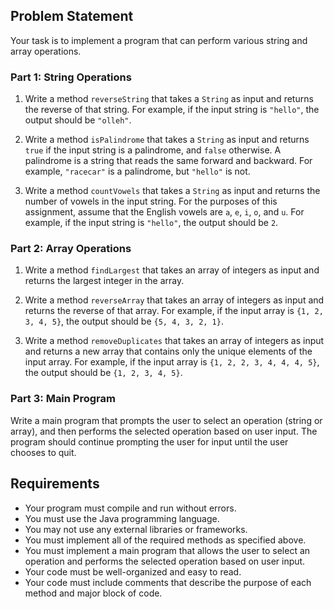 ## Problem Statement

Your task is to implement a program that can perform various string and array operations.

### Part 1: String Operations

1. Write a method `reverseString` that takes a `String` as input and returns the reverse of that string. For example, if the input string is `"hello"`, the output should be `"olleh"`.

2. Write a method `isPalindrome` that takes a `String` as input and returns `true` if the input string is a palindrome, and `false` otherwise. A palindrome is a string that reads the same forward and backward. For example, `"racecar"` is a palindrome, but `"hello"` is not.

3. Write a method `countVowels` that takes a `String` as input and returns the number of vowels in the input string. For the purposes of this assignment, assume that the English vowels are `a`, `e`, `i`, `o`, and `u`. For example, if the input string is `"hello"`, the output should be `2`.

### Part 2: Array Operations

1. Write a method `findLargest` that takes an array of integers as input and returns the largest integer in the array.

2. Write a method `reverseArray` that takes an array of integers as input and returns the reverse of that array. For example, if the input array is `{1, 2, 3, 4, 5}`, the output should be `{5, 4, 3, 2, 1}`.

3. Write a method `removeDuplicates` that takes an array of integers as input and returns a new array that contains only the unique elements of the input array. For example, if the input array is `{1, 2, 2, 3, 4, 4, 4, 5}`, the output should be `{1, 2, 3, 4, 5}`.

### Part 3: Main Program

Write a main program that prompts the user to select an operation (string or array), and then performs the selected operation based on user input. The program should continue prompting the user for input until the user chooses to quit.

## Requirements

- Your program must compile and run without errors.
- You must use the Java programming language.
- You may not use any external libraries or frameworks.
- You must implement all of the required methods as specified above.
- You must implement a main program that allows the user to select an operation and performs the selected operation based on user input.
- Your code must be well-organized and easy to read.
- Your code must include comments that describe the purpose of each method and major block of code.